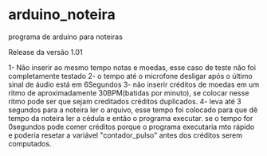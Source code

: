 # arduino_noteira
programa de arduino para noteiras

Release da versão 1.01

1- Não inserir ao mesmo tempo notas e moedas, esse caso de teste não foi completamente testado
2- o tempo até o microfone desligar após o último sinal de áudio está em 6Segundos
3- não inserir créditos de moedas em um ritmo de aproximadamente 30BPM(batidas por minuto), se colocar nesse ritmo pode ser que sejam creditados créditos duplicados.
4- leva até 3 segundos para a noteira ler o arquivo, esse tempo foi colocado para que dê tempo da noteira ler a cédula e então o programa executar. se o tempo for 0segundos pode comer créditos porque o programa executaria mto rápido e poderia resetar a variável "contador_pulso" antes dos créditos serem computados.
